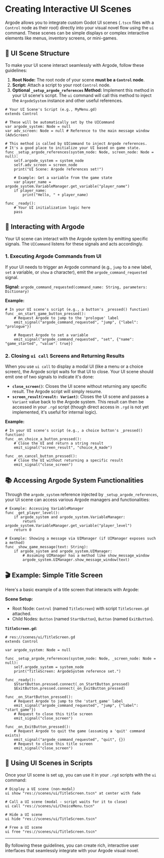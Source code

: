 # Creating Interactive UI Scenes

Argode allows you to integrate custom Godot UI scenes (`.tscn` files with a `Control` node as their root) directly into your visual novel flow using the `ui` command. These scenes can be simple displays or complex interactive elements like menus, inventory screens, or mini-games.

## 🎨 UI Scene Structure

To make your UI scene interact seamlessly with Argode, follow these guidelines:

1.  **Root Node:** The root node of your scene **must be a `Control` node**.
2.  **Script:** Attach a script to your root `Control` node.
3.  **Optional `_setup_argode_references` Method:** Implement this method in your UI scene's script. The `ui` command will call this method to inject the `ArgodeSystem` instance and other useful references.

```gdscript
# Your UI Scene's Script (e.g., MyMenu.gd)
extends Control

# These will be automatically set by the UICommand
var argode_system: Node = null
var adv_screen: Node = null # Reference to the main message window (AdvScreen)

# This method is called by UICommand to inject Argode references.
# It's a good place to initialize your UI based on game state.
func _setup_argode_references(system_node: Node, screen_node: Node = null):
    self.argode_system = system_node
    self.adv_screen = screen_node
    print("UI Scene: Argode references set!")
    
    # Example: Get a variable from the game state
    var player_name = argode_system.VariableManager.get_variable("player_name")
    if player_name:
        print("Hello, " + player_name)

func _ready():
    # Your UI initialization logic here
    pass
```

## 📡 Interacting with Argode

Your UI scene can interact with the Argode system by emitting specific signals. The `UICommand` listens for these signals and acts accordingly.

### 1. Executing Argode Commands from UI

If your UI needs to trigger an Argode command (e.g., `jump` to a new label, `set` a variable, or `show` a character), emit the `argode_command_requested` signal.

**Signal:** `argode_command_requested(command_name: String, parameters: Dictionary)`

**Example:**
```gdscript
# In your UI scene's script (e.g., a button's _pressed() function)
func _on_start_game_button_pressed():
    # Request Argode to jump to the 'prologue' label
    emit_signal("argode_command_requested", "jump", {"label": "prologue"})
    
    # Request Argode to set a variable
    emit_signal("argode_command_requested", "set", {"name": "game_started", "value": true})
```

### 2. Closing `ui call` Screens and Returning Results

When you use `ui call` to display a modal UI (like a menu or a choice screen), the Argode script waits for that UI to close. Your UI scene should emit one of two signals to indicate it's done:

-   **`close_screen()`**: Closes the UI scene without returning any specific result. The Argode script will simply resume.
-   **`screen_result(result: Variant)`**: Closes the UI scene and passes a `Variant` value back to the Argode system. This result can then be accessed in your `.rgd` script (though direct access in `.rgd` is not yet implemented, it's useful for internal logic).

**Example:**
```gdscript
# In your UI scene's script (e.g., a choice button's _pressed() function)
func _on_choice_a_button_pressed():
    # Close the UI and return a string result
    emit_signal("screen_result", "choice_A_made")

func _on_cancel_button_pressed():
    # Close the UI without returning a specific result
    emit_signal("close_screen")
```

## 📚 Accessing Argode System Functionalities

Through the `argode_system` reference injected by `_setup_argode_references`, your UI scene can access various Argode managers and functionalities:

```gdscript
# Example: Accessing VariableManager
func _get_player_level():
    if argode_system and argode_system.VariableManager:
        return argode_system.VariableManager.get_variable("player_level")
    return 0

# Example: Showing a message via UIManager (if UIManager exposes such a method)
func _show_game_message(text: String):
    if argode_system and argode_system.UIManager:
        # Assuming UIManager has a method like show_message_window
        argode_system.UIManager.show_message_window(text)
```

## 🎬 Example: Simple Title Screen

Here's a basic example of a title screen that interacts with Argode:

**Scene Setup:**
- Root Node: `Control` (named `TitleScreen`) with script `TitleScreen.gd` attached.
- Child Nodes: `Button` (named `StartButton`), `Button` (named `ExitButton`).

**`TitleScreen.gd`:**
```gdscript
# res://scenes/ui/TitleScreen.gd
extends Control

var argode_system: Node = null

func _setup_argode_references(system_node: Node, _screen_node: Node = null):
    self.argode_system = system_node
    print("TitleScreen: ArgodeSystem reference set.")

func _ready():
    $StartButton.pressed.connect(_on_StartButton_pressed)
    $ExitButton.pressed.connect(_on_ExitButton_pressed)

func _on_StartButton_pressed():
    # Request Argode to jump to the 'start_game' label
    emit_signal("argode_command_requested", "jump", {"label": "start_game"})
    # Request to close this title screen
    emit_signal("close_screen")

func _on_ExitButton_pressed():
    # Request Argode to quit the game (assuming a 'quit' command exists)
    emit_signal("argode_command_requested", "quit", {})
    # Request to close this title screen
    emit_signal("close_screen")
```

## 📜 Using UI Scenes in Scripts

Once your UI scene is set up, you can use it in your `.rgd` scripts with the `ui` command:

```rgd
# Display a UI scene (non-modal)
ui show "res://scenes/ui/TitleScreen.tscn" at center with fade

# Call a UI scene (modal - script waits for it to close)
ui call "res://scenes/ui/ChoiceMenu.tscn"

# Hide a UI scene
ui hide "res://scenes/ui/TitleScreen.tscn"

# Free a UI scene
ui free "res://scenes/ui/TitleScreen.tscn"
```

---

By following these guidelines, you can create rich, interactive user interfaces that seamlessly integrate with your Argode visual novel.